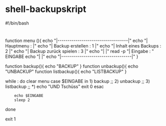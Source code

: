# shell-backupskript
#!/bin/bash

#
#
#

function menu (){
        echo "|-----------------------------------|"
        echo "| Hauptmenu :                       |"
        echo "|    Backup erstellen :      1      |"
        echo "|    Inhalt eines Backups :  2      |"
        echo "|    Backup zurück spielen : 3      |"
        echo "|                                   |"
        read -p "| Eingabe : " EINGABE
        echo "|                                   |"
        echo "|-----------------------------------|"
}




function backup(){
        echo "BACKUP"
}
function unbackup(){
        echo "UNBACKUP"
function listbackup(){
        echo "LISTBACKUP"
}

while :
do
        clear
        menu
        case $EINGABE in
                1)
                        backup
                        ;;
                2)      unbackup
                        ;;
                3)      listbackup
                        ;;
                *)
                        echo "UND Tschüss"
                        exit 0
        esac


        echo $EINGABE
        sleep 2

done

exit 1
